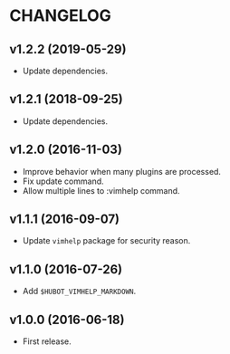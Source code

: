CHANGELOG
=========

v1.2.2 (2019-05-29)
-------------------

- Update dependencies.


v1.2.1 (2018-09-25)
-------------------

- Update dependencies.


v1.2.0 (2016-11-03)
-------------------

- Improve behavior when many plugins are processed.
- Fix update command.
- Allow multiple lines to :vimhelp command.


v1.1.1 (2016-09-07)
-------------------

- Update `vimhelp` package for security reason.


v1.1.0 (2016-07-26)
-------------------

- Add `$HUBOT_VIMHELP_MARKDOWN`.


v1.0.0 (2016-06-18)
-------------------

- First release.
